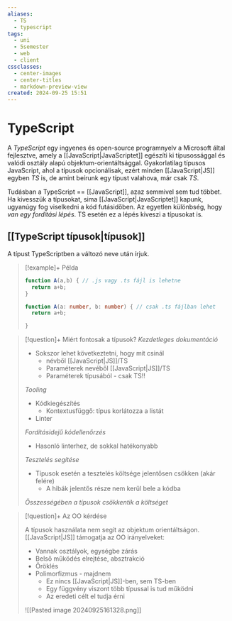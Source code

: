 ```yaml
---
aliases:
  - TS
  - typescript
tags:
  - uni
  - 5semester
  - web
  - client
cssclasses:
  - center-images
  - center-titles
  - markdown-preview-view
created: 2024-09-25 15:51
---
```

# TypeScript


A *TypeScript* egy ingyenes és open-source programnyelv a Microsoft által fejlesztve, amely a [[JavaScript|JavaScriptet]] egészíti ki típusossággal és valódi osztály alapú objektum-orientáltsággal. Gyakorlatilag típusos JavaScript, ahol a típusok opcionálisak, ezért minden [[JavaScript|JS]] egyben *TS* is, de amint beírunk egy típust valahova, már csak *TS*. 

Tudásban a TypeScript == [[JavaScript]], azaz semmivel sem tud többet. Ha kivesszük a típusokat, sima [[JavaScript|JavaScriptet]] kapunk, ugyanúgy fog viselkedni a kód futásidőben. Az egyetlen különbség, hogy *van egy fordítási lépés*. TS esetén ez a lépés kiveszi a típusokat is.
## [[TypeScript típusok|típusok]]

A típust TypeScriptben a változó neve után írjuk.

>[!example]+ Példa
>```ts
>function A(a,b) { // .js vagy .ts fájl is lehetne
>	return a+b;
>}
>
>function A(a: number, b: number) { // csak .ts fájlban lehet
>	return a+b;
>
>}
>```

>[!question]+ Miért fontosak a típusok?
>*Kezdetleges dokumentáció*
>- Sokszor lehet következtetni, hogy mit csinál
>	- névből [[JavaScript|JS]]/TS
>	- Paraméterek nevéből [[JavaScript|JS]]/TS
>	- Paraméterek típusából - csak TS!!
>
>*Tooling*
>- Kódkiegészítés
>	- Kontextusfüggő: típus korlátozza a listát
>- Linter
>
>*Fordításidejű kódellenőrzés*
>- Hasonló linterhez, de sokkal hatékonyabb
>
>*Tesztelés segítése*
>- Típusok esetén a tesztelés költsége jelentősen csökken (akár felére)
>	- A hibák jelentős része nem kerül bele a kódba
>
>*Összességében a típusok csökkentik a költséget*

>[!question]+ Az OO kérdése
>
>A típusok használata nem segít az objektum orientáltságon.
>[[JavaScript|JS]] támogatja az OO irányelveket:
>- Vannak osztályok, egységbe zárás
>- Belső működés elrejtése, absztrakció
>- Öröklés
>- Polimorfizmus - majdnem
>	- Ez nincs [[JavaScript|JS]]-ben, sem TS-ben
>	- Egy függvény viszont több típussal is tud működni
>	- Az eredeti célt el tudja érni
>
>![[Pasted image 20240925161328.png]]

